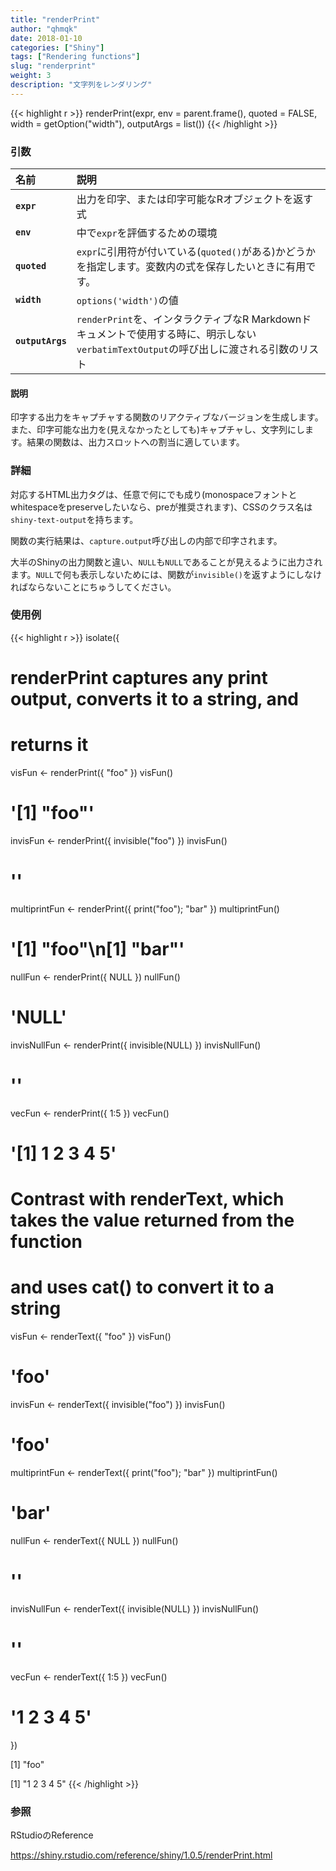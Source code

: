 ```yaml
---
title: "renderPrint"
author: "qhmqk"
date: 2018-01-10
categories: ["Shiny"]
tags: ["Rendering functions"]
slug: "renderprint"
weight: 3
description: "文字列をレンダリング"
---
```


{{< highlight r >}}
renderPrint(expr, env = parent.frame(), quoted = FALSE, width = getOption("width"), outputArgs = list())
{{< /highlight >}}

### 引数

|名前|説明|
|:--|:--|
|**`expr`**|出力を印字、または印字可能なRオブジェクトを返す式|
|**`env`**|中で`expr`を評価するための環境|
|**`quoted`**|`expr`に引用符が付いている(`quoted()`がある)かどうかを指定します。変数内の式を保存したいときに有用です。|
|**`width`**|`options('width')`の値|
|**`outputArgs`**|`renderPrint`を、インタラクティブなR Markdownドキュメントで使用する時に、明示しない`verbatimTextOutput`の呼び出しに渡される引数のリスト|

#### 説明

印字する出力をキャプチャする関数のリアクティブなバージョンを生成します。また、印字可能な出力を(見えなかったとしても)キャプチャし、文字列にします。結果の関数は、出力スロットへの割当に適しています。

### 詳細

対応するHTML出力タグは、任意で何にでも成り(monospaceフォントとwhitespaceをpreserveしたいなら、preが推奨されます)、CSSのクラス名は`shiny-text-output`を持ちます。

関数の実行結果は、`capture.output`呼び出しの内部で印字されます。

大半のShinyの出力関数と違い、`NULL`も`NULL`であることが見えるように出力されます。`NULL`で何も表示しないためには、関数が`invisible()`を返すようにしなければならないことにちゅうしてください。

### 使用例

{{< highlight r >}}
isolate({

# renderPrint captures any print output, converts it to a string, and
# returns it
visFun <- renderPrint({ "foo" })
visFun()
# '[1] "foo"'

invisFun <- renderPrint({ invisible("foo") })
invisFun()
# ''

multiprintFun <- renderPrint({
  print("foo");
  "bar"
})
multiprintFun()
# '[1] "foo"\n[1] "bar"'

nullFun <- renderPrint({ NULL })
nullFun()
# 'NULL'

invisNullFun <- renderPrint({ invisible(NULL) })
invisNullFun()
# ''

vecFun <- renderPrint({ 1:5 })
vecFun()
# '[1] 1 2 3 4 5'


# Contrast with renderText, which takes the value returned from the function
# and uses cat() to convert it to a string
visFun <- renderText({ "foo" })
visFun()
# 'foo'

invisFun <- renderText({ invisible("foo") })
invisFun()
# 'foo'

multiprintFun <- renderText({
  print("foo");
  "bar"
})
multiprintFun()
# 'bar'

nullFun <- renderText({ NULL })
nullFun()
# ''

invisNullFun <- renderText({ invisible(NULL) })
invisNullFun()
# ''

vecFun <- renderText({ 1:5 })
vecFun()
# '1 2 3 4 5'

})

[1] "foo"

[1] "1 2 3 4 5"
{{< /highlight >}}

### 参照

RStudioのReference

https://shiny.rstudio.com/reference/shiny/1.0.5/renderPrint.html

